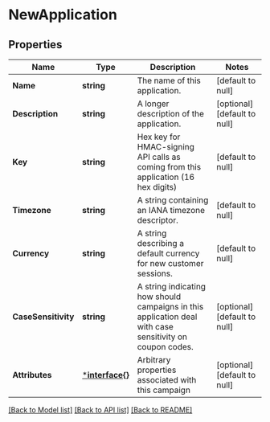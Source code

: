 # NewApplication

## Properties
Name | Type | Description | Notes
------------ | ------------- | ------------- | -------------
**Name** | **string** | The name of this application. | [default to null]
**Description** | **string** | A longer description of the application. | [optional] [default to null]
**Key** | **string** | Hex key for HMAC-signing API calls as coming from this application (16 hex digits) | [default to null]
**Timezone** | **string** | A string containing an IANA timezone descriptor. | [default to null]
**Currency** | **string** | A string describing a default currency for new customer sessions. | [default to null]
**CaseSensitivity** | **string** | A string indicating how should campaigns in this application deal with case sensitivity on coupon codes. | [optional] [default to null]
**Attributes** | [***interface{}**](interface{}.md) | Arbitrary properties associated with this campaign | [optional] [default to null]

[[Back to Model list]](../README.md#documentation-for-models) [[Back to API list]](../README.md#documentation-for-api-endpoints) [[Back to README]](../README.md)


